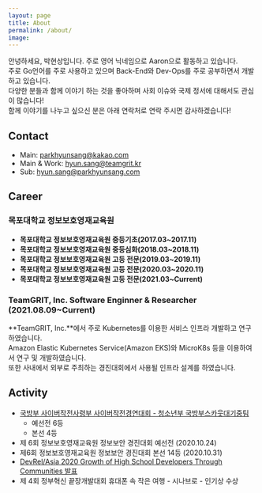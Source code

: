 ```yaml
---
layout: page
title: About
permalink: /about/
image:
---
```


안녕하세요, 박현상입니다. 주로 영어 닉네임으로 Aaron으로 활동하고 있습니다.  
주로 Go언어를 주로 사용하고 있으며 Back-End와 Dev-Ops를 주로 공부하면서 개발하고 있습니다.  
다양한 분들과 함께 이야기 하는 것을 좋아하며 사회 이슈와 국제 정서에 대해서도 관심이 많습니다!  
함께 이야기를 나누고 싶으신 분은 아래 연락처로 연락 주시면 감사하겠습니다!

## Contact
- Main: [parkhyunsang@kakao.com](mailto:parkhyunsang@kakao.com)
- Main & Work: [hyun.sang@teamgrit.kr](mailto:hyun.sang@teamgrit.kr)
- Sub: [hyun.sang@parkhyunsang.com](mailto:hyun.sang@parkhyunsang.com)

## Career
### 목포대학교 정보보호영재교육원
- **목포대학교 정보보호영재교육원 중등기초(2017.03~2017.11)**
- **목포대학교 정보보호영재교육원 중등심화(2018.03~2018.11)**
- **목포대학교 정보보호영재교육원 고등 전문(2019.03~2019.11)**
- **목포대학교 정보보호영재교육원 고등 전문(2020.03~2020.11)**
- **목포대학교 정보보호영재교육원 고등 전문(2021.03~Current)**

### TeamGRIT, Inc. Software Enginner & Researcher (2021.08.09~Current)
**TeamGRIT, Inc.**에서 주로 Kubernetes를 이용한 서비스 인프라 개발하고 연구하였습니다.  
Amazon Elastic Kubernetes Service(Amazon EKS)와 MicroK8s 등을 이용하여서 연구 및 개발하였습니다.  
또한 사내에서 외부로 주최하는 경진대회에서 사용될 인프라 설계를 하였습니다.  

## Activity

- [국방부 사이버작전사령부 사이버작전경연대회 - 청소년부 국방부스카웃대기중팀](https://cyberoc.kr/)
    - 예선전 6등 
    - 본선 4등
- 제 6회 정보보호영재교육원 정보보안 경진대회 예선전 (2020.10.24)
- 제6회 정보보호영재교육원 정보보안 경진대회 본선 14등 (2020.10.31)
- [DevRel/Asia 2020 Growth of High School Developers Through Communities 발표](https://youtu.be/95pROiP8qV4)
- 제 4회 정부혁신 끝장개발대회 휴대폰 속 작은 여행 - 시나브로 - 인기상 수상